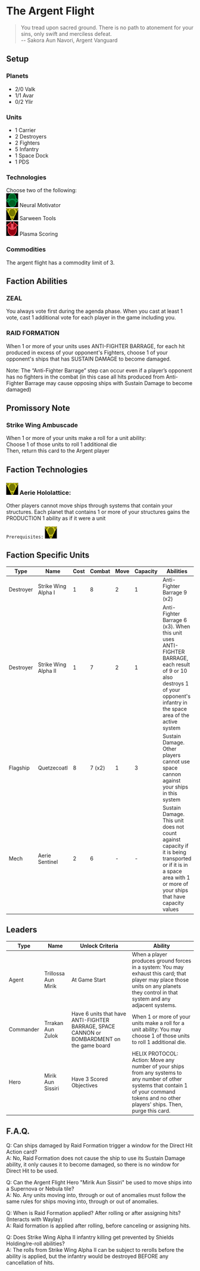 # The Argent Flight
> You tread upon sacred ground. There is no path to atonement for your sins, only swift and merciless defeat.  
-- Sakora Aun Navori, Argent Vanguard

## Setup

### Planets
* 2/0 Valk
* 1/1 Avar
* 0/2 Ylir

### Units
* 1 Carrier
* 2 Destroyers
* 2 Fighters
* 5 Infantry
* 1 Space Dock
* 1 PDS

### Technologies
Choose two of the following:  
![Green Tech](../images/tech_green_small.bmp) Neural Motivator  
![Yellow Tech](../images/tech_yellow_small.bmp) Sarween Tools  
![Red Tech](../images/tech_red_small.bmp) Plasma Scoring  

### Commodities
The argent flight has a commodity limit of 3.

## Faction Abilities
### ZEAL  
You always vote first during the agenda phase. When you cast at least 1 vote, cast 1 additional vote for each player in the game including you.

### RAID FORMATION  
When 1 or more of your units uses ANTI-FIGHTER BARRAGE, for each hit produced in excess of your opponent's Fighters, choose 1 of your opponent's ships that has SUSTAIN DAMAGE to become damaged.

Note: The “Anti-Fighter Barrage” step can occur even if a player’s opponent has no fighters in the combat (in this case all hits produced from Anti-Fighter Barrage may cause opposing ships with Sustain Damage to become damaged) 

## Promissory Note
### Strike Wing Ambuscade  
When 1 or more of your units make a roll for a unit ability:  
Choose 1 of those units to roll 1 additional die  
Then, return this card to the Argent player  

## Faction Technologies
### ![Yellow Tech](../images/tech_yellow_small.bmp) Aerie Hololattice:  
Other players cannot move ships through systems that contain your structures. Each planet that contains 1 or more of your structures gains the PRODUCTION 1 ability as if it were a unit

`Prerequisites:` ![Yellow Tech](../images/tech_yellow_small.bmp)

## Faction Specific Units
|Type|Name|Cost|Combat|Move|Capacity|Abilities|Prerequisites|
|-|-|-|-|-|-|-|-|
|Destroyer|Strike Wing Alpha I |1|8|2|1|Anti-Fighter Barrage 9 (x2)|None|
|Destroyer|Strike Wing Alpha II|1|7|2|1|Anti-Fighter Barrage 6 (x3). When this unit uses ANTI-FIGHTER BARRAGE, each result of 9 or 10 also destroys 1 of your opponent's infantry in the space area of the active system |![Red Tech](../images/tech_red_small.bmp)![Red Tech](../images/tech_red_small.bmp)|
|Flagship|Quetzecoatl|8|7 (x2)|1|3|Sustain Damage. Other players cannot use space cannon against your ships in this system|None|
|Mech|Aerie Sentinel|2|6|-|-|Sustain Damage. This unit does not count against capacity if it is being transported or if it is in a space area with 1 or more of your ships that have capacity values|None|

## Leaders

|Type|Name|Unlock Criteria|Ability|
|-|-|-|-|
|Agent|Trillossa Aun Mirik|At Game Start|When a player produces ground forces in a system: You may exhaust this card; that player may place those units on any planets they control in that system and any adjacent systems.|
|Commander|Trrakan Aun Zulok|Have 6 units that have ANTI-FIGHTER BARRAGE, SPACE CANNON or BOMBARDMENT on the game board|When 1 or more of your units make a roll for a unit ability: You may choose 1 of those units to roll 1 additional die.|
|Hero|Mirik Aun Sissiri|Have 3 Scored Objectives|HELIX PROTOCOL: Action: Move any number of your ships from any systems to any number of other systems that contain 1 of your command tokens and no other players' ships. Then, purge this card.|

## F.A.Q.
Q: Can ships damaged by Raid Formation trigger a window for the Direct Hit Action card?  
A: No, Raid Formation does not cause the ship to use its Sustain Damage ability, it only causes it to become damaged, so there is no window for Direct Hit to be used.

Q: Can the Argent Flight Hero "Mirik Aun Sissiri" be used to move ships into a Supernova or Nebula tile?  
A: No. Any units moving into, through or out of anomalies must follow the same rules for ships moving into, through or out of anomalies.

Q: When is Raid Formation applied? After rolling or after assigning hits? (Interacts with Waylay)  
A: Raid formation is applied after rolling, before canceling or assigning hits.

Q: Does Strike Wing Alpha II infantry killing get prevented by Shields Holding/re-roll abilities?  
A: The rolls from Strike Wing Alpha II can be subject to rerolls before the ability is applied, but the infantry would be destroyed BEFORE any cancellation of hits. 
